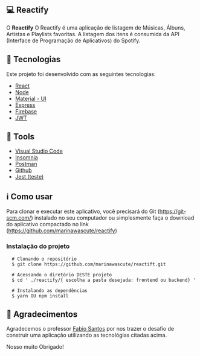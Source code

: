 
## :computer: Reactify
O <b>Reactify</b> O Reactify é uma aplicação de listagem de Músicas, Álbuns, Artistas e Playlists favoritas. A listagem dos itens é consumida da API (Interface de Programação de Aplicativos) do Spotify.

## :rocket:  Tecnologias 

Este projeto foi desenvolvido com as seguintes tecnologias:

- [React](https://github.com/facebook/react)
- [Node](https://nodejs.org/en/download/)
- [Material - UI](https://material-ui.com/)
- [Express](https://expressjs.com/pt-br/)
- [Firebase](https://firebase.google.com/)
- [JWT](https://jwt.io/)

## :hammer:  Tools

- [Visual Studio Code](https://code.visualstudio.com/)
- [Insomnia](https://insomnia.rest/)
- [Postman](https://www.postman.com/)
- [Github](https://github.com/)
- [Jest (teste)](https://jestjs.io/)

## :information_source:  Como usar

Para clonar e executar este aplicativo, você precisará do Git (https://git-scm.com/) instalado no seu computador ou simplesmente faça o download do aplicativo compactado no link (https://github.com/marinawascute/reactify) 

### Instalação do projeto

```
  # Clonando o repositório 
  $ git clone https://github.com/marinawascute/reactift.git
  
  # Acessando o diretório DESTE projeto
  $ cd ' ./reactify/{ escolha a pasta desejada: frontend ou backend} '
  
  # Instalando as dependências
  $ yarn OU npm install
```

<h2>🤝  Agradecimentos</h2>

Agradecemos o professor [Fabio Santos](https://github.com/fss6) por nos trazer o desafio de construir uma aplicação utilizando as tecnológias citadas acima.

Nosso muito Obrigado!





